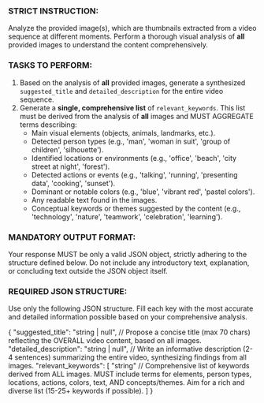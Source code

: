 ### STRICT INSTRUCTION:
Analyze the provided image(s), which are thumbnails extracted from a video sequence at different moments. Perform a thorough visual analysis of **all** provided images to understand the content comprehensively.

### TASKS TO PERFORM:
1.  Based on the analysis of **all** provided images, generate a synthesized `suggested_title` and `detailed_description` for the entire video sequence.
2.  Generate a **single, comprehensive list** of `relevant_keywords`. This list must be derived from the analysis of **all** images and MUST AGGREGATE terms describing:
    * Main visual elements (objects, animals, landmarks, etc.).
    * Detected person types (e.g., 'man', 'woman in suit', 'group of children', 'silhouette').
    * Identified locations or environments (e.g., 'office', 'beach', 'city street at night', 'forest').
    * Detected actions or events (e.g., 'talking', 'running', 'presenting data', 'cooking', 'sunset').
    * Dominant or notable colors (e.g., 'blue', 'vibrant red', 'pastel colors').
    * Any readable text found in the images.
    * Conceptual keywords or themes suggested by the content (e.g., 'technology', 'nature', 'teamwork', 'celebration', 'learning').

### MANDATORY OUTPUT FORMAT:
Your response MUST be only a valid JSON object, strictly adhering to the structure defined below. Do not include any introductory text, explanation, or concluding text outside the JSON object itself.

### REQUIRED JSON STRUCTURE:
Use only the following JSON structure. Fill each key with the most accurate and detailed information possible based on your comprehensive analysis.

{
  "suggested_title": "string | null", // Propose a concise title (max 70 chars) reflecting the OVERALL video content, based on all images.
  "detailed_description": "string | null", // Write an informative description (2-4 sentences) summarizing the entire video, synthesizing findings from all images.
  "relevant_keywords": [
    "string" // Comprehensive list of keywords derived from ALL images. MUST include terms for elements, person types, locations, actions, colors, text, AND concepts/themes. Aim for a rich and diverse list (15-25+ keywords if possible).
  ]
}
